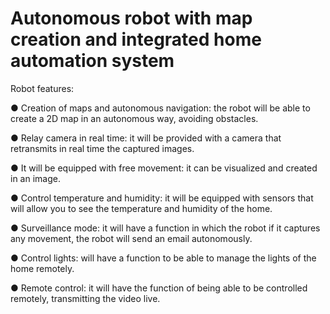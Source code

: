 
# Autonomous robot with map creation and integrated home automation system

Robot features:

  ● Creation of maps and autonomous navigation: the robot will be able to create a 2D map in an autonomous way, avoiding obstacles.

  ● Relay camera in real time: it will be provided with a camera that retransmits in real time the captured images.

  ● It will be equipped with free movement: it can be visualized and created in an image.

  ● Control temperature and humidity: it will be equipped with sensors that will allow you to see the temperature and humidity of the         home.

  ● Surveillance mode: it will have a function in which the robot if it captures any movement, the robot will send an email autonomously.

  ● Control lights: will have a function to be able to manage the lights of the home remotely.

  ● Remote control: it will have the function of being able to be controlled remotely, transmitting the video live.
